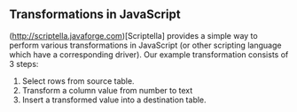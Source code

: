 Transformations in JavaScript
---------------------------

(http://scriptella.javaforge.com)[Scriptella] provides a simple way to perform various transformations in JavaScript (or other scripting language which have a corresponding driver). Our example transformation consists of 3 steps:
1. Select rows from source table. 
2. Transform a column value from number to text 
3. Insert a transformed value into a destination table.
